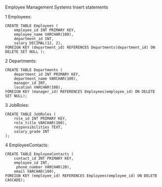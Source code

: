 Employee Management Systems Insert statements

1	Employees:
   
	CREATE TABLE Employees (
		employee_id INT PRIMARY KEY,
		employee_name VARCHAR(100),
		department_id INT,
		salary DECIMAL(12, 2),
	FOREIGN KEY (department_id) REFERENCES Departments(department_id) ON DELETE SET NULL );

2	Departments:
   
	CREATE TABLE Departments (
		department_id INT PRIMARY KEY,
		department_name VARCHAR(100),
		manager_id INT,
		location VARCHAR(100),
	FOREIGN KEY (manager_id) REFERENCES Employees(employee_id) ON DELETE SET NULL);

3	JobRoles:

	CREATE TABLE JobRoles (
		role_id INT PRIMARY KEY,
		role_title VARCHAR(100),
		responsibilities TEXT,
		salary_grade INT
	);

4	EmployeeContacts:

	CREATE TABLE EmployeeContacts (
		contact_id INT PRIMARY KEY,
		employee_id INT,
		 phone_number VARCHAR(20),
		email VARCHAR(100),
	FOREIGN KEY (employee_id) REFERENCES Employees(employee_id) ON DELETE CASCADE);
